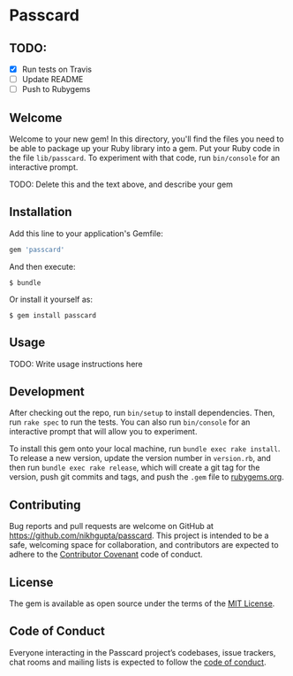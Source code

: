# Passcard

## TODO:

- [x] Run tests on Travis
- [ ] Update README
- [ ] Push to Rubygems

## Welcome

Welcome to your new gem! In this directory, you'll find the files you need to be able to package up your Ruby library into a gem. Put your Ruby code in the file `lib/passcard`. To experiment with that code, run `bin/console` for an interactive prompt.

TODO: Delete this and the text above, and describe your gem

## Installation

Add this line to your application's Gemfile:

```ruby
gem 'passcard'
```

And then execute:

    $ bundle

Or install it yourself as:

    $ gem install passcard

## Usage

TODO: Write usage instructions here

## Development

After checking out the repo, run `bin/setup` to install dependencies. Then, run `rake spec` to run the tests. You can also run `bin/console` for an interactive prompt that will allow you to experiment.

To install this gem onto your local machine, run `bundle exec rake install`. To release a new version, update the version number in `version.rb`, and then run `bundle exec rake release`, which will create a git tag for the version, push git commits and tags, and push the `.gem` file to [rubygems.org](https://rubygems.org).

## Contributing

Bug reports and pull requests are welcome on GitHub at https://github.com/nikhgupta/passcard. This project is intended to be a safe, welcoming space for collaboration, and contributors are expected to adhere to the [Contributor Covenant](http://contributor-covenant.org) code of conduct.

## License

The gem is available as open source under the terms of the [MIT License](http://opensource.org/licenses/MIT).

## Code of Conduct

Everyone interacting in the Passcard project’s codebases, issue trackers, chat rooms and mailing lists is expected to follow the [code of conduct](https://github.com/nikhgupta/passcard/blob/master/CODE_OF_CONDUCT.md).
